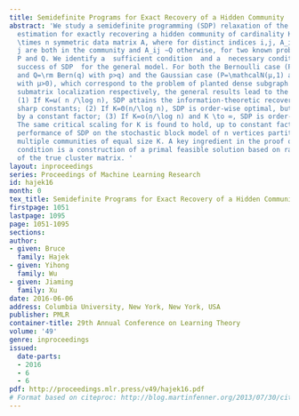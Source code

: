 ```yaml
---
title: Semidefinite Programs for Exact Recovery of a Hidden Community
abstract: 'We study a semidefinite programming (SDP) relaxation of the maximum likelihood
  estimation for exactly recovering a hidden community of cardinality K from an n
  \times n symmetric data matrix A, where for distinct indices i,j, A_ij ∼P if i,
  j are both in the community and A_ij ∼Q otherwise, for two known probability distributions
  P and Q. We identify a  sufficient condition  and a  necessary condition for the
  success of SDP  for the general model. For both the Bernoulli case (P=\rm Bern(p)
  and Q=\rm Bern(q) with p>q) and the Gaussian case (P=\mathcalN(μ,1) and Q=\mathcalN(0,1)
  with μ>0), which correspond to the problem of planted dense subgraph recovery and
  submatrix localization respectively, the general results lead to the following findings:
  (1) If K=ω( n /\log n), SDP attains the information-theoretic recovery limits with
  sharp constants; (2) If K=Θ(n/\log n), SDP is order-wise optimal, but strictly suboptimal
  by a constant factor; (3) If K=o(n/\log n) and K \to ∞, SDP is order-wise suboptimal.
  The same critical scaling for K is found to hold, up to constant factors, for the
  performance of SDP on the stochastic block model of n vertices partitioned into
  multiple communities of equal size K. A key ingredient in the proof of the necessary
  condition is a construction of a primal feasible solution based on random perturbation
  of the true cluster matrix. '
layout: inproceedings
series: Proceedings of Machine Learning Research
id: hajek16
month: 0
tex_title: Semidefinite Programs for Exact Recovery of a Hidden Community
firstpage: 1051
lastpage: 1095
page: 1051-1095
sections: 
author:
- given: Bruce
  family: Hajek
- given: Yihong
  family: Wu
- given: Jiaming
  family: Xu
date: 2016-06-06
address: Columbia University, New York, New York, USA
publisher: PMLR
container-title: 29th Annual Conference on Learning Theory
volume: '49'
genre: inproceedings
issued:
  date-parts:
  - 2016
  - 6
  - 6
pdf: http://proceedings.mlr.press/v49/hajek16.pdf
# Format based on citeproc: http://blog.martinfenner.org/2013/07/30/citeproc-yaml-for-bibliographies/
---
```

